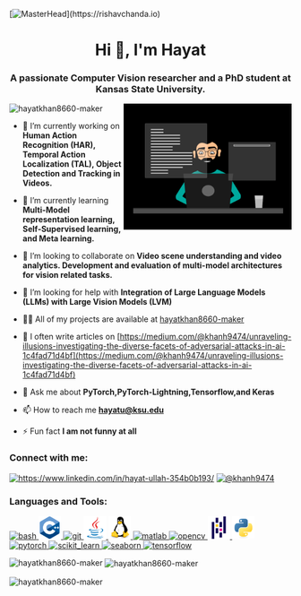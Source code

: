 [![MasterHead](https://1.bp.blogspot.com/-7A4WynwLsM...)](https://rishavchanda.io)
<h1 align="center">Hi 👋, I'm Hayat</h1>
<h3 align="center">A passionate Computer Vision researcher and a PhD student at Kansas State University.</h3>
<img align="right" alt="Coding" width="300" src="images/UI Developer.gif">


<p align="left"> <img src="https://komarev.com/ghpvc/?username=hayatkhan8660-maker&label=Profile%20views&color=0e75b6&style=flat" alt="hayatkhan8660-maker" /> </p>

- 🔭 I’m currently working on **Human Action Recognition (HAR), Temporal Action Localization (TAL), Object Detection and Tracking in Videos.**

- 🌱 I’m currently learning **Multi-Model representation learning, Self-Supervised learning, and Meta learning.**

- 👯 I’m looking to collaborate on **Video scene understanding and video analytics. Development and evaluation of multi-model architectures for vision related tasks.**

- 🤝 I’m looking for help with **Integration of Large Language Models (LLMs) with Large Vision Models (LVM)**

- 👨‍💻 All of my projects are available at [hayatkhan8660-maker](hayatkhan8660-maker)

- 📝 I often write articles on [https://medium.com/@khanh9474/unraveling-illusions-investigating-the-diverse-facets-of-adversarial-attacks-in-ai-1c4fad71d4bf](https://medium.com/@khanh9474/unraveling-illusions-investigating-the-diverse-facets-of-adversarial-attacks-in-ai-1c4fad71d4bf)

- 💬 Ask me about **PyTorch,PyTorch-Lightning,Tensorflow,and Keras**

- 📫 How to reach me **hayatu@ksu.edu**

- ⚡ Fun fact **I am not funny at all**

<h3 align="left">Connect with me:</h3>
<p align="left">
<a href="https://linkedin.com/in/https://www.linkedin.com/in/hayat-ullah-354b0b193/" target="blank"><img align="center" src="https://raw.githubusercontent.com/rahuldkjain/github-profile-readme-generator/master/src/images/icons/Social/linked-in-alt.svg" alt="https://www.linkedin.com/in/hayat-ullah-354b0b193/" height="30" width="40" /></a>
<a href="https://medium.com/@khanh9474" target="blank"><img align="center" src="https://raw.githubusercontent.com/rahuldkjain/github-profile-readme-generator/master/src/images/icons/Social/medium.svg" alt="@khanh9474" height="30" width="40" /></a>
</p>

<h3 align="left">Languages and Tools:</h3>
<p align="left"> <a href="https://www.gnu.org/software/bash/" target="_blank" rel="noreferrer"> <img src="https://www.vectorlogo.zone/logos/gnu_bash/gnu_bash-icon.svg" alt="bash" width="40" height="40"/> </a> <a href="https://www.w3schools.com/cpp/" target="_blank" rel="noreferrer"> <img src="https://raw.githubusercontent.com/devicons/devicon/master/icons/cplusplus/cplusplus-original.svg" alt="cplusplus" width="40" height="40"/> </a> <a href="https://git-scm.com/" target="_blank" rel="noreferrer"> <img src="https://www.vectorlogo.zone/logos/git-scm/git-scm-icon.svg" alt="git" width="40" height="40"/> </a> <a href="https://www.java.com" target="_blank" rel="noreferrer"> <img src="https://raw.githubusercontent.com/devicons/devicon/master/icons/java/java-original.svg" alt="java" width="40" height="40"/> </a> <a href="https://www.linux.org/" target="_blank" rel="noreferrer"> <img src="https://raw.githubusercontent.com/devicons/devicon/master/icons/linux/linux-original.svg" alt="linux" width="40" height="40"/> </a> <a href="https://www.mathworks.com/" target="_blank" rel="noreferrer"> <img src="https://upload.wikimedia.org/wikipedia/commons/2/21/Matlab_Logo.png" alt="matlab" width="40" height="40"/> </a> <a href="https://opencv.org/" target="_blank" rel="noreferrer"> <img src="https://www.vectorlogo.zone/logos/opencv/opencv-icon.svg" alt="opencv" width="40" height="40"/> </a> <a href="https://pandas.pydata.org/" target="_blank" rel="noreferrer"> <img src="https://raw.githubusercontent.com/devicons/devicon/2ae2a900d2f041da66e950e4d48052658d850630/icons/pandas/pandas-original.svg" alt="pandas" width="40" height="40"/> </a> <a href="https://www.python.org" target="_blank" rel="noreferrer"> <img src="https://raw.githubusercontent.com/devicons/devicon/master/icons/python/python-original.svg" alt="python" width="40" height="40"/> </a> <a href="https://pytorch.org/" target="_blank" rel="noreferrer"> <img src="https://www.vectorlogo.zone/logos/pytorch/pytorch-icon.svg" alt="pytorch" width="40" height="40"/> </a> <a href="https://scikit-learn.org/" target="_blank" rel="noreferrer"> <img src="https://upload.wikimedia.org/wikipedia/commons/0/05/Scikit_learn_logo_small.svg" alt="scikit_learn" width="40" height="40"/> </a> <a href="https://seaborn.pydata.org/" target="_blank" rel="noreferrer"> <img src="https://seaborn.pydata.org/_images/logo-mark-lightbg.svg" alt="seaborn" width="40" height="40"/> </a> <a href="https://www.tensorflow.org" target="_blank" rel="noreferrer"> <img src="https://www.vectorlogo.zone/logos/tensorflow/tensorflow-icon.svg" alt="tensorflow" width="40" height="40"/> </a> </p>

<p><img align="left" src="https://github-readme-stats.vercel.app/api/top-langs?username=hayatkhan8660-maker&show_icons=true&locale=en&layout=compact" alt="hayatkhan8660-maker" /></p>

<p>&nbsp;<img align="center" src="https://github-readme-stats.vercel.app/api?username=hayatkhan8660-maker&show_icons=true&locale=en" alt="hayatkhan8660-maker" /></p>

<p><img align="center" src="https://github-readme-streak-stats.herokuapp.com/?user=hayatkhan8660-maker&" alt="hayatkhan8660-maker" /></p>
